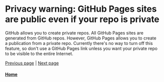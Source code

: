 # Privacy warning: GitHub Pages sites are public even if your repo is private

GitHub allows you to create private repos. All GitHub Pages sites are generated from GitHub repos. However, GitHub Pages allows
you to create a publication from a private repo. Currently there's no way to turn off this feature, so don't use a GitHub Pages
link unless you want your private repo to be visible to the entire Internet.

[Previous page](github-pages-url.md) | [Next page](add-github-pages-preview.md)

#### [Home](/README.md)
